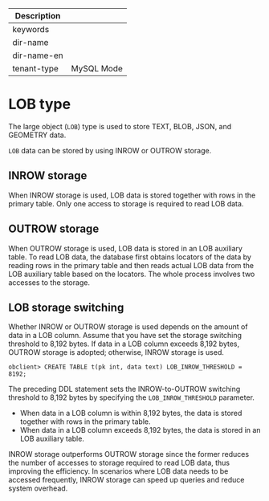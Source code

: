 | Description   |                 |
|---------------|-----------------|
| keywords      |                 |
| dir-name      |                 |
| dir-name-en   |                 |
| tenant-type   | MySQL Mode      |

# LOB type


The large object (`LOB`) type is used to store TEXT, BLOB, JSON, and GEOMETRY data.

`LOB` data can be stored by using INROW or OUTROW storage. 

## INROW storage

When INROW storage is used, LOB data is stored together with rows in the primary table. Only one access to storage is required to read LOB data. 

## OUTROW storage

When OUTROW storage is used, LOB data is stored in an LOB auxiliary table. To read LOB data, the database first obtains locators of the data by reading rows in the primary table and then reads actual LOB data from the LOB auxiliary table based on the locators. The whole process involves two accesses to the storage. 

## LOB storage switching

Whether INROW or OUTROW storage is used depends on the amount of data in a LOB column. Assume that you have set the storage switching threshold to 8,192 bytes. If data in a LOB column exceeds 8,192 bytes, OUTROW storage is adopted; otherwise, INROW storage is used. 

```shell
obclient> CREATE TABLE t(pk int, data text) LOB_INROW_THRESHOLD = 8192;
```

The preceding DDL statement sets the INROW-to-OUTROW switching threshold to 8,192 bytes by specifying the `LOB_INROW_THRESHOLD` parameter. 

* When data in a LOB column is within 8,192 bytes, the data is stored together with rows in the primary table. 
* When data in a LOB column exceeds 8,192 bytes, the data is stored in an LOB auxiliary table. 

INROW storage outperforms OUTROW storage since the former reduces the number of accesses to storage required to read LOB data, thus improving the efficiency. In scenarios where LOB data needs to be accessed frequently, INROW storage can speed up queries and reduce system overhead. 
